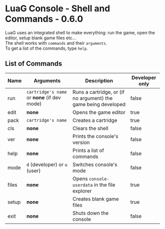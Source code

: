 # LuaG Console - Shell and Commands - 0.6.0

LuaG uses an integrated shell to make everything: run the game, open the editor, setup blank game files etc...  
The shell works with `commands` and their `arguments`.  
To get a list of the commands, type `help`.

## List of Commands

| Name | Arguments | Description | Developer only |
| --- | --- | --- | --- |
| run | `cartridge's name` or **none** (if dev mode) | Runs a cartridge, or (if no argument) the game being developed | false |
| edit | **none** | Opens the game editor | true |
| pack | `cartridge's name` | Creates a cartridge | true |
| cls | **none** |Clears the shell | false |
| ver | **none** | Prints the console's version | false |
| help | **none** | Prints a list of commands | false |
| mode | `d` (developer) or `u` (user) | Switches console's mode | false |
| files | **none** | Opens `console-userdata` in the file explorer | true |
| setup | **none** | Creates blank game files | true |
| exit | **none** | Shuts down the console | false |
